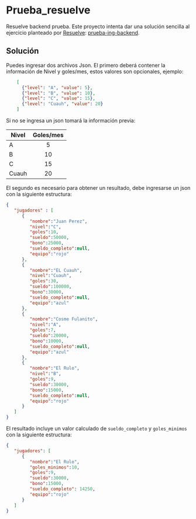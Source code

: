 # Prueba_resuelve
Resuelve backend prueba.
Este proyecto intenta dar una solución sencilla al ejercicio planteado por [Resuelve](https://github.com/resuelve): [prueba-ing-backend](https://github.com/resuelve/prueba-ing-backend).
## Solución
Puedes ingresar dos archivos Json. 
El primero deberá contener la información de Nivel y goles/mes, estos valores son opcionales,  ejemplo:

```json
    [
      {"level": "A", "value": 5},
      {"level": "B", "value": 10},
      {"level": "C", "value": 15},
      {"level": "Cuauh", "value": 20}
    ]
```
Si no se ingresa un json tomará la información previa:

| Nivel |Goles/mes|
| ------------- |:-------------:| 
|A |5|
|B |10|
|C |15|
|Cuauh |20|

El segundo es necesario para obtener un resultado, debe ingresarse un json con la siguiente estructura:
```json
{
   "jugadores" : [  
      {  
         "nombre":"Juan Perez",
         "nivel":"C",
         "goles":10,
         "sueldo":50000,
         "bono":25000,
         "sueldo_completo":null,
         "equipo":"rojo"
      },
      {  
         "nombre":"EL Cuauh",
         "nivel":"Cuauh",
         "goles":30,
         "sueldo":100000,
         "bono":30000,
         "sueldo_completo":null,
         "equipo":"azul"
      },
      {  
         "nombre":"Cosme Fulanito",
         "nivel":"A",
         "goles":7,
         "sueldo":20000,
         "bono":10000,
         "sueldo_completo":null,
         "equipo":"azul"
      },
      {  
         "nombre":"El Rulo",
         "nivel":"B",
         "goles":9,
         "sueldo":30000,
         "bono":15000,
         "sueldo_completo":null,
         "equipo":"rojo"
      }
   ]
}
```
El resultado incluye un valor calculado de `sueldo_completo` y `goles_minimos` con la siguiente estructura:

```json
{
   "jugadores": [
      {  
         "nombre":"El Rulo",
         "goles_minimos":10,
         "goles":9,
         "sueldo":30000,
         "bono":15000,
         "sueldo_completo": 14250,
         "equipo":"rojo"
      }
   ]
}
```
